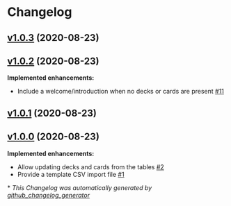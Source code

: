 # Changelog

## [v1.0.3](https://github.com/owenr88/deck-prototyper/tree/v1.0.3) (2020-08-23)

## [v1.0.2](https://github.com/owenr88/deck-prototyper/tree/v1.0.2) (2020-08-23)

**Implemented enhancements:**

- Include a welcome/introduction when no decks or cards are present [\#11](https://github.com/owenr88/deck-prototyper/issues/11)

## [v1.0.1](https://github.com/owenr88/deck-prototyper/tree/v1.0.1) (2020-08-23)

## [v1.0.0](https://github.com/owenr88/deck-prototyper/tree/v1.0.0) (2020-08-23)

**Implemented enhancements:**

- Allow updating decks and cards from the tables [\#2](https://github.com/owenr88/deck-prototyper/issues/2)
- Provide a template CSV import file [\#1](https://github.com/owenr88/deck-prototyper/issues/1)



\* *This Changelog was automatically generated by [github_changelog_generator](https://github.com/github-changelog-generator/github-changelog-generator)*
